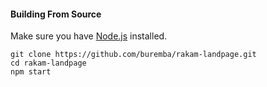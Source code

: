 #### Building From Source

Make sure you have [Node.js](http://nodejs.org/) installed. 

```shell
git clone https://github.com/buremba/rakam-landpage.git
cd rakam-landpage
npm start
```
